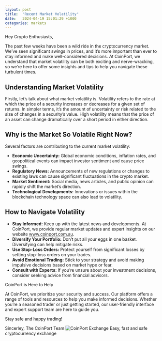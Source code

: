 ```yaml
---
layout: post
title:  "Recent Market Volatility"
date:   2024-04-19 15:01:29 +1000
categories: markets
---
```

Hey Crypto Enthusiasts,

The past few weeks have been a wild ride in the cryptocurrency market. We’ve seen significant swings in prices, and it’s more important than ever to stay informed and make well-considered decisions. At CoinPort, we understand that market volatility can be both exciting and nerve-wracking, so we’re here to offer some insights and tips to help you navigate these turbulent times.

## Understanding Market Volatility
Firstly, let’s talk about what market volatility is. Volatility refers to the rate at which the price of a security increases or decreases for a given set of returns. In simpler terms, it’s the amount of uncertainty or risk related to the size of changes in a security’s value. High volatility means that the price of an asset can change dramatically over a short period in either direction.

## Why is the Market So Volatile Right Now?
Several factors are contributing to the current market volatility:

- **Economic Uncertainty:** Global economic conditions, inflation rates, and geopolitical events can impact investor sentiment and cause price swings.
- **Regulatory News:** Announcements of new regulations or changes to existing laws can cause significant fluctuations in the crypto market.
- **Market Sentiment:** Social media, news articles, and public opinion can rapidly shift the market’s direction.
- **Technological Developments:** Innovations or issues within the blockchain technology space can also lead to volatility.

## How to Navigate Volatility
- **Stay Informed:** Keep up with the latest news and developments. At CoinPort, we provide regular market updates and expert insights on our website www.coinport.com.au.
- **Diversify Your Portfolio:** Don’t put all your eggs in one basket. Diversifying can help mitigate risks.
- **Use Stop-Loss Orders:** Protect yourself from significant losses by setting stop-loss orders on your trades.
- **Avoid Emotional Trading:** Stick to your strategy and avoid making impulsive decisions based on market hype or fear.
- **Consult with Experts:** If you’re unsure about your investment decisions, consider seeking advice from financial advisors.

CoinPort is Here to Help

At CoinPort, we prioritize your security and success. Our platform offers a range of tools and resources to help you make informed decisions. Whether you’re a seasoned trader or just getting started, our user-friendly interface and expert support team are here to guide you.

Stay safe and happy trading!

Sincerley,
The CoinPort Team
![CoinPort Exchange](https://doc.coinport.com.au/images/logos/signature_logo.png)
Easy, fast and safe cryptocurrency exchange
